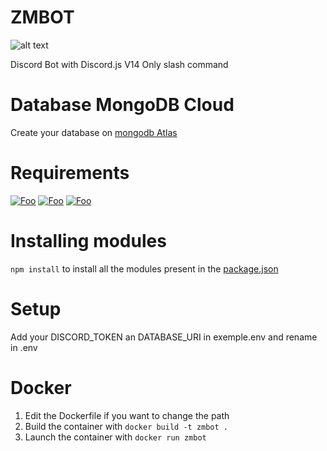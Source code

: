# ZMBOT

![alt text](https://i.imgur.com/GfgsBdt.jpg)

Discord Bot with Discord.js V14
Only slash command

# Database MongoDB Cloud

Create your database on [mongodb Atlas](https://www.mongodb.com/cloud/atlas/register)

# Requirements

[![Foo](https://img.shields.io/badge/Node.js-Download-3ADC1A&?style=flat-square&logo=appveyor)](https://nodejs.org/en)
[![Foo](https://img.shields.io/badge/npm-Download-E13A18&?style=flat-square&logo=appveyor)](https://www.npmjs.com/get-npm)
[![Foo](https://img.shields.io/badge/Discord.js-Download-%232196f3&?style=flat-square&logo=appveyor)](https://discord.js.org/#/)

# Installing modules

`npm install` to install all the modules present in the [package.json](https://github.com/GrimZam/GRIMBOT/blob/master/package.json)

# Setup

Add your DISCORD_TOKEN an DATABASE_URI in exemple.env and rename in .env

# Docker

1. Edit the Dockerfile if you want to change the path
2. Build the container with ``docker build -t zmbot .``
3. Launch the container with ``docker run zmbot``
